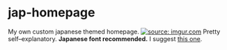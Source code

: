 # jap-homepage
My own custom japanese themed homepage.
<a href="http://imgur.com/pfWcbJr"><img src="http://i.imgur.com/pfWcbJr.png" title="source: imgur.com" /></a>
Pretty self–explanatory. 
<b>Japanese font recommended.</b>
I suggest <a href="https://github.com/adobe-fonts/source-han-sans/tree/release">this one</a>.

